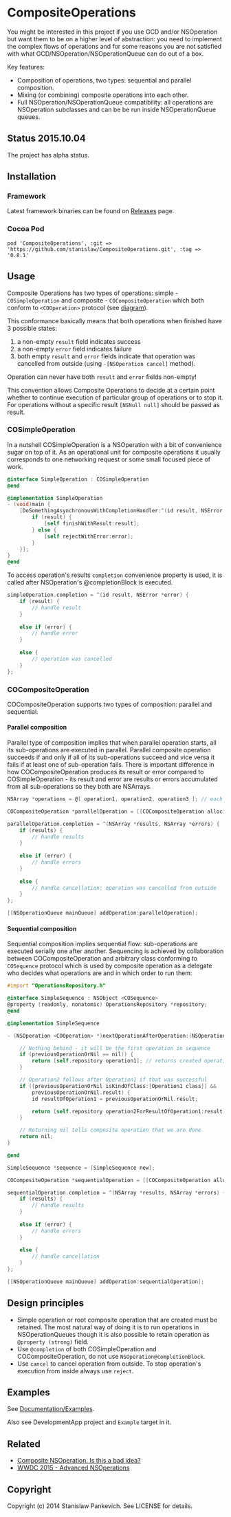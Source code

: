 # CompositeOperations 

You might be interested in this project if you use GCD and/or NSOperation but want them to be on a higher level of abstraction: you need to implement the complex flows of operations and for some reasons you are not satisfied with what GCD/NSOperation/NSOperationQueue can do out of a box.

Key features:
 
* Composition of operations, two types: sequential and parallel composition.
* Mixing (or combining) composite operations into each other.
* Full NSOperation/NSOperationQueue compatibility: all operations are NSOperation subclasses and can be be run inside NSOperationQueue queues.

<!-- [![Build Status](https://travis-ci.org/stanislaw/CompositeOperations.png?branch=master)](https://travis-ci.org/stanislaw/CompositeOperations) -->

## Status 2015.10.04

The project has alpha status. 

## Installation

### Framework

Latest framework binaries can be found on [Releases](https://github.com/stanislaw/CompositeOperations/releases) page.

### Cocoa Pod

```
pod 'CompositeOperations', :git => 'https://github.com/stanislaw/CompositeOperations.git', :tag => '0.8.1'
```

## Usage

Composite Operations has two types of operations: simple - `COSimpleOperation` and composite - `COCompositeOperation` which both conform to `<COOperation>` protocol (see [diagram](CompositeOperations-Diagram.svg)). 

This conformance basically means that both operations when finished have 3 possible states: 

1. a non-empty `result` field indicates success
2. a non-empty `error` field indicates failure
3. both empty `result` and `error` fields indicate that operation was cancelled from outside (using `-[NSOperation cancel]` method).

Operation can never have both `result` and `error` fields non-empty!

This convention allows Composite Operations to decide at a certain point whether to continue execution of particular group of operations or to stop it. For operations without a specific result `[NSNull null]` should be passed as result.

### COSimpleOperation

In a nutshell COSimpleOperation is a NSOperation with a bit of convenience sugar on top of it. As an operational unit for composite operations it usually corresponds to one networking request or some small focused piece of work.

```objective-c
@interface SimpleOperation : COSimpleOperation
@end

@implementation SimpleOperation
- (void)main {
    [DoSomethingAsynchronousWithCompletionHandler:^(id result, NSError *error){
        if (result) {
            [self finishWithResult:result];
        } else {
            [self rejectWithError:error];
        }
    }];
}
@end
```

To access operation's results `completion` convenience property is used, it is called after NSOperation's @completionBlock is executed.

```objective-c
simpleOperation.completion = ^(id result, NSError *error) {
    if (result) {
        // handle result
    } 
    
    else if (error) {
        // handle error
    }
    
    else {
    	// operation was cancelled
    }
};
```

### COCompositeOperation

COCompositeOperation supports two types of composition: parallel and sequential.

#### Parallel composition

Parallel type of composition implies that when parallel operation starts, all its sub-operations are executed in parallel. Parallel composite operation succeeds if and only if all of its sub-operations succeed and vice versa it fails if at least one of sub-operation fails. There is important difference in how COCompositeOperation produces its result or error compared to COSimpleOperation - its result and error are results or errors accumulated from all sub-operations so they both are NSArrays.

```objective-c
NSArray *operations = @[ operation1, operation2, operation3 ]; // each operation is NSOperation <COOperation> *

COCompositeOperation *parallelOperation = [[COCompositeOperation alloc] initWithOperations:operations];

parallelOperation.completion = ^(NSArray *results, NSArray *errors) {
    if (results) {
        // handle results
    } 
    
    else if (error) {
        // handle errors
    }
    
    else {
        // handle cancellation: operation was cancelled from outside
    }
};

[[NSOperationQueue mainQueue] addOperation:parallelOperation];
```

#### Sequential composition

Sequential composition implies sequential flow: sub-operations are executed serially one after another. Sequencing is achieved by collaboration between COCompositeOperation and arbitrary class conforming to `COSequence` protocol which is used by composite operation as a delegate who decides what operations are and in which order to run them:

```objective-c
#import "OperationsRepository.h"

@interface SimpleSequence : NSObject <COSequence>
@property (readonly, nonatomic) OperationsRepository *repository;
@end

@implementation SimpleSequence

- (NSOperation <COOperation> *)nextOperationAfterOperation:(NSOperation <COOperation> *)previousOperationOrNil {

    // Nothing behind - it will be the first operation in sequence
    if (previousOperationOrNil == nil)) {
        return [self.repository operation1]; // returns created operation1
    }

    // Operation2 follows after Operation1 if that was successful
    if ([previousOperationOrNil isKindOfClass:[Operation1 class]] &&
        previousOperationOrNil.result) {
        id resultOfOperation1 = previousOperationOrNil.result;

        return [self.repository operation2ForResultOfOperation1:result]; // returns created operation2
    }

    // Returning nil tells composite operation that we are done
    return nil;
}

@end

SimpleSequence *sequence = [SimpleSequence new];

COCompositeOperation *sequentialOperation = [[COCompositeOperation alloc] initWithSequence:sequence];

sequentialOperation.completion = ^(NSArray *results, NSArray *errors) {
    if (results) {
        // handle results
    } 
    
    else if (error) {
        // handle errors
    }
    
    else {
        // handle cancellation    	
    }
};

[[NSOperationQueue mainQueue] addOperation:sequentialOperation];
```

## Design principles

- Simple operation or root composite operation that are created must be retained. The most natural way of doing it is to run operations in NSOperationQueues though it is also possible to retain operation as `@property (strong)` field.
- Use `@completion` of both COSimpleOperation and COCompositeOperation, do not use `NSOperation@completionBlock`.
- Use `cancel` to cancel operation from outside. To stop operation's execution from inside always use `reject`.

## Examples

See [Documentation/Examples](Documentation/Examples.md).

Also see DevelopmentApp project and `Example` target in it.

## Related

* [Composite NSOperation. Is this a bad idea?](http://stackoverflow.com/questions/4743953/composite-nsoperation-is-this-a-bad-idea)
* [WWDC 2015 - Advanced NSOperations](https://developer.apple.com/videos/play/wwdc2015-226/)

## Copyright

Copyright (c) 2014 Stanislaw Pankevich. See LICENSE for details.

